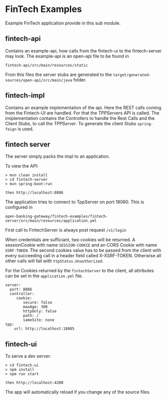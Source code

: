 # FinTech Examples

Example FinTech application provide in this sub module.

## fintech-api

Contains an example-api, how calls from the fintech-ui to the fintech-server may look.
The example-api is an open-api file to be found in
```
fintech-api/src/main/resources/static
```
From this files the server stubs are generated to the
<code>target/generated-sources/open-api/src/main/java</code>
folder.

## fintech-impl

Contains an example implementation of the api. Here the REST calls coming from the
Fintech-UI are handled. For that the <i>TPPServer</i>s API is called. The imiplementation contains the
Controllers to handle the Rest Calls and the Client Stubs, to
call the <i>TPPServer</i>.
To generate the client Stubs <code>spring-feign</code> is used.

## fintech server

The server simply packs the impl to an application.

To view the API:

```
> mvn clean install
> cd fintech-server
> mvn spring-boot:run

then http://localhost:8086
```

The application tries to connect to TppServer on port 18080. This is configured in
```
open-banking-gateway/fintech-examples/fintech-server/src/main/resources/application.yml
```

First call to FintechServer is always post request
<code>/v1/login</code>

When credentials are sufficiant, two cookies will be returned. A sessionCookie with name
<code>SESSION-COOKIE</code> and an CORS Cookie with name <code>XSRF-TOKEN</code>. The second cookies
value has to be passed from the client with every succeeding call in a
header field called X-XSRF-TOKEN. Otherwise all other calls will fail with
<code>ttpStatus.Unauthorized</code>.

For the Cookies returned by the <code>fintechServer</code> to the client, all attributes
can be set in the <code>application.yml</code> file.
```
server:
  port: 8086
  controller:
     cookie:
        secure: false
        maxAge: 300
        httpOnly: false
        path: /
        sameSite: none
tpp:
    url: http://localhost:18085

```

## fintech-ui

To serve a dev server:

```
> cd fintech-ui
> npm install
> npm run start

then http://localhost:4200
```

The app will automatically reload if you change any of the source files.
